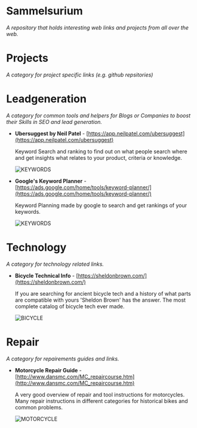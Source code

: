 # Sammelsurium

*A repository that holds interesting web links and projects from all over the web.*



# Projects

*A category for project specific links (e.g. github repsitories)*



# Leadgeneration

*A category for common tools and helpers for Blogs or Companies to boost their Skills in SEO and lead generation.*

- **Ubersuggest by Neil Patel** - [https://app.neilpatel.com/ubersuggest](https://app.neilpatel.com/ubersuggest)

  Keyword Search and ranking to find out on what people search where and get insights what relates to your product, criteria or knowledge.
  
  ![KEYWORDS](https://img.shields.io/badge/-KEYWORDS-informational)

- **Google's Keyword Planner** - [https://ads.google.com/home/tools/keyword-planner/](https://ads.google.com/home/tools/keyword-planner/)

  Keyword Planning made by google to search and get rankings of your keywords.

  ![KEYWORDS](https://img.shields.io/badge/-KEYWORDS-informational)



# Technology

*A category for technology related links.*

- **Bicycle Technical Info** - [https://sheldonbrown.com/](https://sheldonbrown.com/)

  If you are searching for ancient bicycle tech and a history of what parts are compatible with yours 'Sheldon Brown' has the answer. The most complete catalog of bicycle tech ever made.
  
  ![BICYCLE](https://img.shields.io/badge/-BICYCLE-informational)



# Repair

*A category for repairements guides and links.*

- **Motorcycle Repair Guide** - [http://www.dansmc.com/MC_repaircourse.htm](http://www.dansmc.com/MC_repaircourse.htm)

  A very good overview of repair and tool instructions for motorcycles. Many repair instructions in different categories for historical bikes and common problems.
  
  ![MOTORCYCLE](https://img.shields.io/badge/-MOTORCYCLE-informational)
